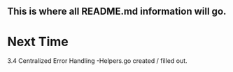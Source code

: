 ## This is where all README.md information will go.

# Next Time 
3.4 Centralized Error Handling
-Helpers.go created / filled out.

